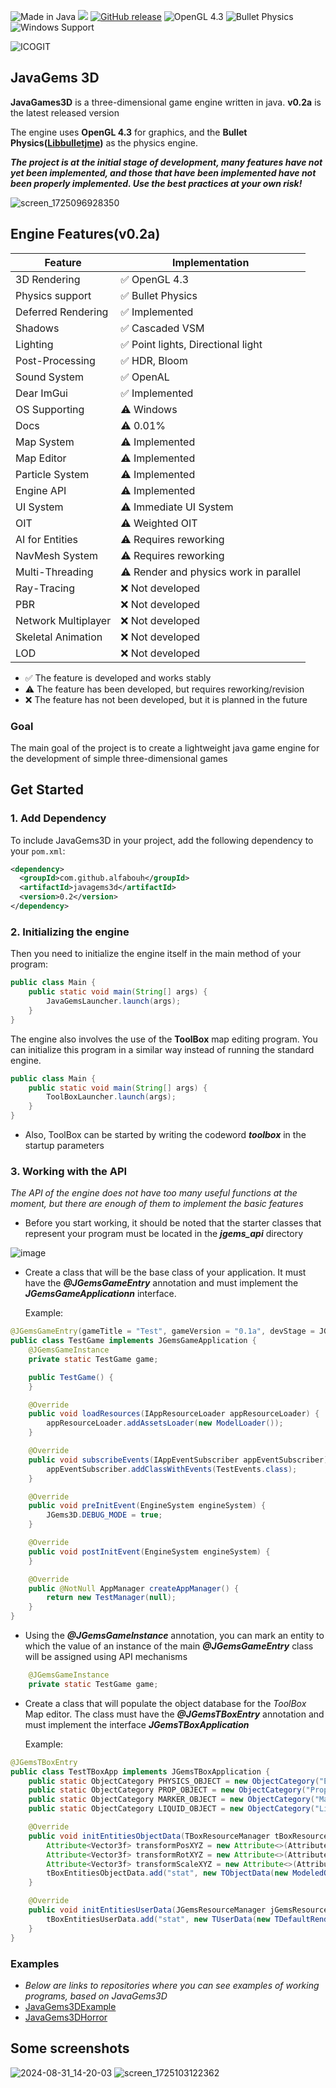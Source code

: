 ![Made in Java](https://img.shields.io/badge/Made_in-Java-yellow)
[![](https://jitpack.io/v/alfabouh/javagems3d.svg)](https://jitpack.io/#alfabouh/javagems3d)
[![GitHub release](https://img.shields.io/badge/GitHub%20Packages-Download-brightgreen)](https://github.com/alfabouh/javagems3d/packages/2241468)
![OpenGL 4.3](https://img.shields.io/badge/OpenGL-4.3-blue)
![Bullet Physics](https://img.shields.io/badge/Physics-Bullet-blue)
![Windows Support](https://img.shields.io/badge/Platform-Windows-brightgreen)

![ICOGIT](https://github.com/user-attachments/assets/f4d93bc9-279f-41bf-bcd1-d31f8eb056f9)
## JavaGems 3D

**JavaGames3D** is a three-dimensional game engine written in java. **v0.2a** is the latest released version

The engine uses **OpenGL 4.3** for graphics, and the **Bullet Physics([Libbulletjme](https://github.com/stephengold/Libbulletjme))** as the physics engine.

***The project is at the initial stage of development, many features have not yet been implemented, and those that have been implemented have not been properly implemented. Use the best practices at your own risk!***

![screen_1725096928350](https://github.com/user-attachments/assets/48d10d31-2aa7-4e16-93a7-27d3720ec7f8)


## Engine Features(v0.2a)

| Feature | Implementation |
|----------------------------|----------------------|
| 3D Rendering | ✅ OpenGL 4.3 |
| Physics support | ✅ Bullet Physics |
| Deferred Rendering | ✅ Implemented |
| Shadows | ✅ Cascaded VSM |
| Lighting | ✅ Point lights, Directional light |
| Post-Processing | ✅ HDR, Bloom |
| Sound System | ✅ OpenAL |
| Dear ImGui | ✅ Implemented |
| OS Supporting | ⚠️ Windows |
| Docs | ⚠️ 0.01% |
| Map System | ⚠️ Implemented |
| Map Editor | ⚠️ Implemented |
| Particle System | ⚠️ Implemented |
| Engine API | ⚠️ Implemented |
| UI System | ⚠️ Immediate UI System |
| OIT | ⚠️ Weighted OIT |
| AI for Entities | ⚠️ Requires reworking |
| NavMesh System | ⚠️ Requires reworking |
| Multi-Threading | ⚠️ Render and physics work in parallel |
| Ray-Tracing | ❌ Not developed |
| PBR | ❌ Not developed |
| Network Multiplayer | ❌ Not developed |
| Skeletal Animation | ❌ Not developed |
| LOD | ❌ Not developed |

- ✅ The feature is developed and works stably
- ⚠️ The feature has been developed, but requires reworking/revision
- ❌ The feature has not been developed, but it is planned in the future

### Goal
The main goal of the project is to create a lightweight java game engine for the development of simple three-dimensional games

## Get Started

### 1. Add Dependency

To include JavaGems3D in your project, add the following dependency to your `pom.xml`:

```xml
<dependency>
  <groupId>com.github.alfabouh</groupId>
  <artifactId>javagems3d</artifactId>
  <version>0.2</version>
</dependency>
```
### 2. Initializing the engine

Then you need to initialize the engine itself in the main method of your program:

```Java
public class Main {
    public static void main(String[] args) {
        JavaGemsLauncher.launch(args);
    }
}
```
The engine also involves the use of the **ToolBox** map editing program. You can initialize this program in a similar way instead of running the standard engine.
```Java
public class Main {
    public static void main(String[] args) {
        ToolBoxLauncher.launch(args);
    }
}
```
- Also, ToolBox can be started by writing the codeword ***toolbox*** in the startup parameters

### 3. Working with the API
*The API of the engine does not have too many useful functions at the moment, but there are enough of them to implement the basic features*
* Before you start working, it should be noted that the starter classes that represent your program must be located in the ***jgems_api*** directory
  
![image](https://github.com/user-attachments/assets/61c5c650-85b8-4c0b-8f6f-a6e0da36316b)

* Create a class that will be the base class of your application. It must have the ***@JGemsGameEntry*** annotation and must implement the ***JGemsGameApplicationn*** interface.

  Example:
```Java
@JGemsGameEntry(gameTitle = "Test", gameVersion = "0.1a", devStage = JGemsGameEntry.DevStage.PRE_ALPHA)
public class TestGame implements JGemsGameApplication {
    @JGemsGameInstance
    private static TestGame game;

    public TestGame() {
    }

    @Override
    public void loadResources(IAppResourceLoader appResourceLoader) {
        appResourceLoader.addAssetsLoader(new ModelLoader());
    }

    @Override
    public void subscribeEvents(IAppEventSubscriber appEventSubscriber) {
        appEventSubscriber.addClassWithEvents(TestEvents.class);
    }

    @Override
    public void preInitEvent(EngineSystem engineSystem) {
        JGems3D.DEBUG_MODE = true;
    }

    @Override
    public void postInitEvent(EngineSystem engineSystem) {
    }

    @Override
    public @NotNull AppManager createAppManager() {
        return new TestManager(null);
    }
}
```

- Using the ***@JGemsGameInstance*** annotation, you can mark an entity to which the value of an instance of the main ***@JGemsGameEntry*** class will be assigned using API mechanisms

```Java
    @JGemsGameInstance
    private static TestGame game;
```

- Create a class that will populate the object database for the *ToolBox* Map editor. The class must have the ***@JGemsTBoxEntry*** annotation and must implement the interface ***JGemsTBoxApplication***

  Example:
```Java
@JGemsTBoxEntry
public class TestTBoxApp implements JGemsTBoxApplication {
    public static ObjectCategory PHYSICS_OBJECT = new ObjectCategory("Entities");
    public static ObjectCategory PROP_OBJECT = new ObjectCategory("Props");
    public static ObjectCategory MARKER_OBJECT = new ObjectCategory("Markers");
    public static ObjectCategory LIQUID_OBJECT = new ObjectCategory("Liquids");

    @Override
    public void initEntitiesObjectData(TBoxResourceManager tBoxResourceManager, ITBoxEntitiesObjectData tBoxEntitiesObjectData) {
        Attribute<Vector3f> transformPosXYZ = new Attribute<>(AttributeTarget.POSITION_XYZ, AttributeID.POSITION_XYZ, new Vector3f(0.0f));
        Attribute<Vector3f> transformRotXYZ = new Attribute<>(AttributeTarget.ROTATION_XYZ, AttributeID.ROTATION_XYZ, new Vector3f(0.0f));
        Attribute<Vector3f> transformScaleXYZ = new Attribute<>(AttributeTarget.SCALING_XYZ, AttributeID.SCALING_XYZ, new Vector3f(1.0f));
        tBoxEntitiesObjectData.add("stat", new TObjectData(new ModeledObjectData(new AttributesContainer(transformPosXYZ, transformRotXYZ, transformScaleXYZ), tBoxResourceManager.getShaderAssets().world_object, tBoxResourceManager.createModel(new JGemsPath("/assets/jgems/models/cube/cube.obj")), TestTBoxApp.PHYSICS_OBJECT)));
    }

    @Override
    public void initEntitiesUserData(JGemsResourceManager jGemsResourceManager, TBoxEntitiesUserData tBoxEntitiesUserData) {
        tBoxEntitiesUserData.add("stat", new TUserData(new TDefaultRenderContainer(new RenderEntity(), EntityObject.class, new JGemsPath("/assets/jgems/models/cube/cube.obj"), new JGemsPath(JGems3D.Paths.SHADERS, "world/world_gbuffer"), new MeshRenderAttributes())));
    }
}
```
### Examples
- *Below are links to repositories where you can see examples of working programs, based on JavaGems3D*
- [JavaGems3DExample](https://github.com/alfabouh/JavaGems3DExample)
- [JavaGems3DHorror](https://github.com/alfabouh/JavaGems3DHorror)

## Some screenshots

![2024-08-31_14-20-03](https://github.com/user-attachments/assets/3a821656-dd65-4280-886b-ae8641b787e8)
![screen_1725103122362](https://github.com/user-attachments/assets/54e869af-21a2-45eb-872a-8c405294181d)

